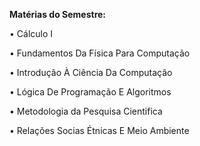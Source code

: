 **Matérias do Semestre:**

•	Cálculo I

•	Fundamentos Da Física Para Computação

•	Introdução À Ciência Da Computação

•	Lógica De Programação E Algoritmos

•	Metodologia da Pesquisa Cientifica

•	Relações Socias Étnicas E Meio Ambiente



